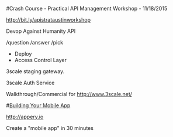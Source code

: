 #Crash Course - Practical API Management Workshop -  11/18/2015

http://bit.ly/apistrataustinworkshop

Devop Against Humanity API

/question
/answer
/pick

* Deploy
* Access Control Layer

3scale staging gateway. 

3scale Auth Service

Walkthrough/Commercial for http://www.3scale.net/


#[Building Your Mobile App](https://docs.google.com/document/d/13L-KDzkE2r-zlOaYhx8kWivHJwnwDfgHLYsRiUCu-zg/pub)

http://appery.io


Create a "mobile app" in 30 minutes



